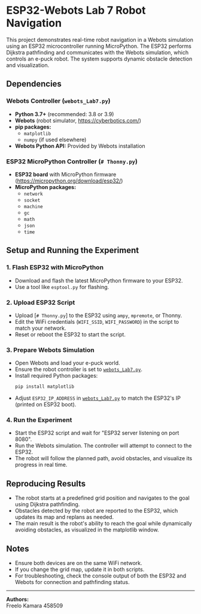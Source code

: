 # ESP32-Webots Lab 7 Robot Navigation

This project demonstrates real-time robot navigation in a Webots simulation using an ESP32 microcontroller running MicroPython. The ESP32 performs Dijkstra pathfinding and communicates with the Webots simulation, which controls an e-puck robot. The system supports dynamic obstacle detection and visualization.

## Dependencies

### Webots Controller (`webots_Lab7.py`)
- **Python 3.7+** (recommended: 3.8 or 3.9)
- **Webots** (robot simulator, https://cyberbotics.com/)
- **pip packages:**
  - `matplotlib`
  - `numpy` (if used elsewhere)
- **Webots Python API:** Provided by Webots installation

### ESP32 MicroPython Controller (`# Thonny.py`)
- **ESP32 board** with MicroPython firmware (https://micropython.org/download/esp32/)
- **MicroPython packages:**
  - `network`
  - `socket`
  - `machine`
  - `gc`
  - `math`
  - `json`
  - `time`

## Setup and Running the Experiment

### 1. Flash ESP32 with MicroPython
- Download and flash the latest MicroPython firmware to your ESP32.
- Use a tool like `esptool.py` for flashing.

### 2. Upload ESP32 Script
- Upload [`# Thonny.py`] to the ESP32 using `ampy`, `mpremote`, or Thonny.
- Edit the WiFi credentials (`WIFI_SSID`, `WIFI_PASSWORD`) in the script to match your network.
- Reset or reboot the ESP32 to start the script.

### 3. Prepare Webots Simulation
- Open Webots and load your e-puck world.
- Ensure the robot controller is set to [`webots_Lab7.py`](webots_Lab7.py).
- Install required Python packages:
  ```sh
  pip install matplotlib
  ```
- Adjust `ESP32_IP_ADDRESS` in [`webots_Lab7.py`](webots_Lab7.py) to match the ESP32's IP (printed on ESP32 boot).

### 4. Run the Experiment
- Start the ESP32 script and wait for "ESP32 server listening on port 8080".
- Run the Webots simulation. The controller will attempt to connect to the ESP32.
- The robot will follow the planned path, avoid obstacles, and visualize its progress in real time.

## Reproducing Results

- The robot starts at a predefined grid position and navigates to the goal using Dijkstra pathfinding.
- Obstacles detected by the robot are reported to the ESP32, which updates its map and replans as needed.
- The main result is the robot's ability to reach the goal while dynamically avoiding obstacles, as visualized in the matplotlib window.

## Notes

- Ensure both devices are on the same WiFi network.
- If you change the grid map, update it in both scripts.
- For troubleshooting, check the console output of both the ESP32 and Webots for connection and pathfinding status.

---
**Authors:**  
Freelo Kamara 458509
